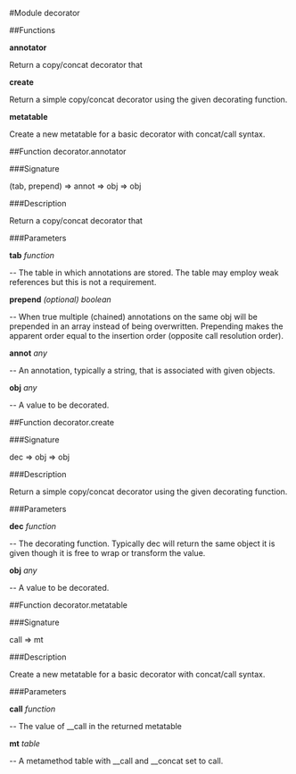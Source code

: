 #Module decorator

##Functions

**annotator**

Return a copy/concat decorator that

**create**

Return a simple copy/concat decorator using the given decorating
function.

**metatable**

Create a new metatable for a basic decorator with concat/call syntax.

##Function decorator.annotator

###Signature

(tab, prepend) => annot => obj => obj

###Description

Return a copy/concat decorator that

###Parameters

**tab** _function_

-- The table in which annotations are stored.  The table may employ
weak references but this is not a requirement.

**prepend** _(optional) boolean_

-- When true multiple (chained) annotations on the same obj will be
prepended in an array instead of being overwritten.  Prepending
makes the apparent order equal to the insertion order (opposite
call resolution order).

**annot** _any_

-- An annotation, typically a string, that is associated with given
objects.

**obj** _any_

-- A value to be decorated.

##Function decorator.create

###Signature

dec => obj => obj

###Description

Return a simple copy/concat decorator using the given decorating
function.

###Parameters

**dec** _function_

-- The decorating function.  Typically dec will return the same
object it is given though it is free to wrap or transform the
value.

**obj** _any_

-- A value to be decorated.

##Function decorator.metatable

###Signature

call => mt

###Description

Create a new metatable for a basic decorator with concat/call
syntax.

###Parameters

**call** _function_

-- The value of __call in the returned metatable

**mt** _table_

-- A metamethod table with __call and __concat set to call.

